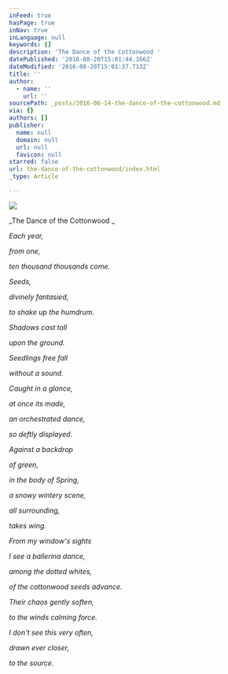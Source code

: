 ```yaml
---
inFeed: true
hasPage: true
inNav: true
inLanguage: null
keywords: []
description: 'The Dance of the Cottonwood '
datePublished: '2016-08-20T15:01:44.166Z'
dateModified: '2016-08-20T15:01:37.713Z'
title: ''
author:
  - name: ''
    url: ''
sourcePath: _posts/2016-06-14-the-dance-of-the-cottonwood.md
via: {}
authors: []
publisher:
  name: null
  domain: null
  url: null
  favicon: null
starred: false
url: the-dance-of-the-cottonwood/index.html
_type: Article

---
```

![](https://the-grid-user-content.s3-us-west-2.amazonaws.com/908b2e33-0052-4302-b67a-e670e5a2010a.jpg)

_The Dance of the Cottonwood _

_Each year,_

_from one,_

_ten thousand thousands come._

_Seeds,_

_divinely fantasied,_

_to shake up the humdrum._

_Shadows cast tall_

_upon the ground._

_Seedlings free fall_

_without a sound._

_Caught in a glance,_

_at once its made,_

_an orchestrated dance,_

_so deftly displayed._

_Against a backdrop_

_of green,_

_in the body of Spring,_

_a snowy wintery scene,_

_all surrounding,_

_takes wing._

_From my window's sights_

_I see a ballerina dance,_

_among the dotted whites,_

_of the cottonwood seeds advance._

_Their chaos gently soften,_

_to the winds calming force._

_I don't see this very often,_

_drawn ever closer,_

_to the source._